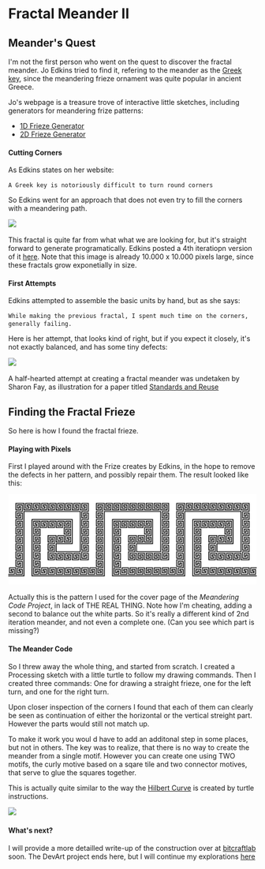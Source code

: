 Fractal Meander II
==================

## Meander's Quest

I'm not the first person who went on the quest to discover the fractal meander.
Jo Edkins tried to find it, refering to the meander as the [Greek key](http://en.wikipedia.org/wiki/Greek_key_%28art%29), since the meandering frieze ornament was quite popular in ancient Greece.

Jo's webpage is a treasure trove of interactive little sketches, including generators for meandering frize patterns:

* [1D Frieze Generator](http://gwydir.demon.co.uk/jo/greekkey/compare.htm)
* [2D Frieze Generator](http://gwydir.demon.co.uk/jo/greekkey/plane.htm)

#### Cutting Corners

As Edkins states on her website: 

    A Greek key is notoriously difficult to turn round corners
    
So Edkins went for an approach that does not even try to fill the corners with a meandering path.

![](https://web.archive.org/web/20140603053036/http://gwydir.demon.co.uk/jo/greekkey/fractal2.gif)

This fractal is quite far from what what we are looking for, but it's straight forward to generate programatically. Edkins posted a 4th iteratiopn version of it [here](http://gwydir.demon.co.uk/jo/greekkey/fractal4.gif).
Note that this image is already 10.000 x 10.000 pixels large, since these fractals grow exponetially in size.

#### First Attempts

Edkins attempted to assemble the basic units by hand, but as she says:
    
    While making the previous fractal, I spent much time on the corners, generally failing.
    
Here is her attempt, that looks kind of right, but if you expect it closely, it's not exactly balanced, and has some tiny defects:

![](https://web.archive.org/web/20140603053018/http://gwydir.demon.co.uk/jo/greekkey/gen2.gif)

A half-hearted attempt at creating a fractal meander was undetaken by Sharon Fay, as illustration for a paper titled [Standards and Reuse](http://www.ibm.com/developerworks/rational/library/2277.html)


## Finding the Fractal Frieze  

So here is how I found the fractal frieze.

#### Playing with Pixels

First I played around with the Frize creates by Edkins, in the hope to remove the defects in her pattern, and possibly repair them.
The result looked like this:

![](../project_images/experiments/fractal/handcrafted-fractal-meander.gif)

Actually this is the pattern I used for the cover page of the *Meandering Code Project*, in lack of THE REAL THING. Note how I'm cheating, adding a second to balance out the white parts. So it's really a different kind of 2nd iteration meander, and not even a complete one. (Can you see which part is missing?)	

#### The Meander Code

So I threw away the whole thing, and started from scratch.
I created a Processing sketch with a little turtle to follow my drawing commands.
Then I created three commands: One for drawing a straight frieze, one for the left turn, and one for the right turn.

Upon closer inspection of the corners I found that each of them can clearly be seen as continuation of either the horizontal or the vertical streight part.
However the parts would still not match up.

To make it work you woul	d have to add an additonal step in some places, but not in others.
The key was to realize, that there is no way to create the meander from a single motif.
However you can create one using TWO motifs, the curly motive based on a sqare tile and two  connector motives, that serve to glue the squares together.

This is actually quite similar to the way the [Hilbert Curve](http://en.wikipedia.org/wiki/Hilbert_curve) is created by turtle instructions.

![](https://web.archive.org/web/20140603053118/http://www.fractalcurves.com/images/Hilbert_process.jpg)

#### What's next?

I will provide a more detailled write-up of the construction over at [bitcraftlab](http://www.bitcraftlab.com) soon. 
The DevArt project ends here, but I will continue my explorations [here](http://github.com/bitcraftlab/meandering-code)












